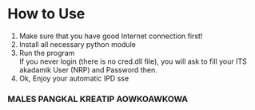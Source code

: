 # How to Use

1. Make sure that you have good Internet connection first!
2. Install all necessary python module
3. Run the program \
   If you never login (there is no cred.dll file), you will ask to fill your ITS akadamik User (NRP) and Password then.
4. Ok, Enjoy your automatic IPD
sse
### MALES PANGKAL KREATIP AOWKOAWKOWA
